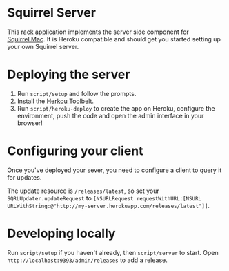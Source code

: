 # Squirrel Server

This rack application implements the server side component for
[Squirrel.Mac](https://github.com/Squirrel/Squirrel.Mac). It is Heroku
compatible and should get you started setting up your own Squirrel server.

# Deploying the server

1. Run `script/setup` and follow the prompts.
1. Install the [Herkou Toolbelt](https://toolbelt.heroku.com).
1. Run `script/heroku-deploy` to create the app on Heroku, configure the
environment, push the code and open the admin interface in your browser!

# Configuring your client

Once you've deployed your sever, you need to configure a client to query it for
updates.

The update resource is `/releases/latest`, so set your
`SQRLUpdater.updateRequest` to
`[NSURLRequest requestWithURL:[NSURL URLWithString:@"http://my-server.herokuapp.com/releases/latest"]]`.

# Developing locally

Run `script/setup` if you haven't already, then `script/server` to start. Open
`http://localhost:9393/admin/releases` to add a release.
